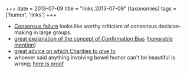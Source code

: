 +++
date = 2013-07-09
title = "links 2013-07-09"
[taxonomies]
tags = ['humor', 'links']
+++

-   [Consensus failure] looks like worthy criticism of consensus
    decision-making in large groups.
-   [great explanation of the concept of Confirmation Bias] ([honorable
    mention])
-   [great advice on which Charities to give to]
-   whoever said anything involving bowel humor can't be beautiful is
    wrong; [here is proof]

  [Consensus failure]: http://www.eyrie.org/~eagle/journal/2013-01/026.html
  [great explanation of the concept of Confirmation Bias]: http://www.informationclearinghouse.info/article25936.htm
  [honorable mention]: http://youarenotsosmart.com/2010/06/23/confirmation-bias
  [great advice on which Charities to give to]: http://www.eyrie.org/~eagle/journal/2012-12/006.html
  [here is proof]: http://theoatmeal.com/comics/tipping_tooting
